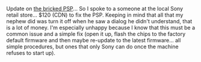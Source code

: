 Update on [the bricked PSP](http://blogs.duncanmackenzie.net/duncanma/archive/2006/07/01/5634.aspx)... So I spoke to a someone at the local Sony retail store... $120 (CDN) to fix the PSP. Keeping in mind that all that my nephew did was turn it off when he saw a dialog he didn't understand, that is a lot of money. I'm especially unhappy because I know that this must be a common issue and a simple fix (open it up, flash the chips to the factory default firmware and then maybe re-update to the latest firmware... all simple procedures, but ones that only Sony can do once the machine refuses to start up).